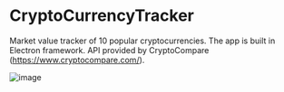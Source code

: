 # CryptoCurrencyTracker
Market value tracker of 10 popular cryptocurrencies. The app is built in Electron framework. API provided by CryptoCompare (https://www.cryptocompare.com/).

![image](https://user-images.githubusercontent.com/15221488/39204472-2add5f64-47f8-11e8-9c75-807a1c21a5d7.png)
